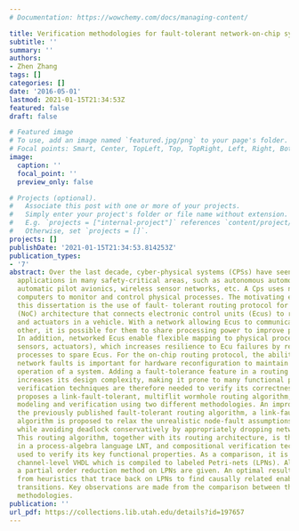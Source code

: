 ```yaml
---
# Documentation: https://wowchemy.com/docs/managing-content/

title: Verification methodologies for fault-tolerant network-on-chip systems
subtitle: ''
summary: ''
authors:
- Zhen Zhang
tags: []
categories: []
date: '2016-05-01'
lastmod: 2021-01-15T21:34:53Z
featured: false
draft: false

# Featured image
# To use, add an image named `featured.jpg/png` to your page's folder.
# Focal points: Smart, Center, TopLeft, Top, TopRight, Left, Right, BottomLeft, Bottom, BottomRight.
image:
  caption: ''
  focal_point: ''
  preview_only: false

# Projects (optional).
#   Associate this post with one or more of your projects.
#   Simply enter your project's folder or file name without extension.
#   E.g. `projects = ["internal-project"]` references `content/project/deep-learning/index.md`.
#   Otherwise, set `projects = []`.
projects: []
publishDate: '2021-01-15T21:34:53.814253Z'
publication_types:
- '7'
abstract: Over the last decade, cyber-physical systems (CPSs) have seen significant
  applications in many safety-critical areas, such as autonomous automotive systems,
  automatic pilot avionics, wireless sensor networks, etc. A Cps uses networked embedded
  computers to monitor and control physical processes. The motivating example for
  this dissertation is the use of fault- tolerant routing protocol for a Network-on-Chip
  (NoC) architecture that connects electronic control units (Ecus) to regulate sensors
  and actuators in a vehicle. With a network allowing Ecus to communicate with each
  other, it is possible for them to share processing power to improve performance.
  In addition, networked Ecus enable flexible mapping to physical processes (e.g.,
  sensors, actuators), which increases resilience to Ecu failures by reassigning physical
  processes to spare Ecus. For the on-chip routing protocol, the ability to tolerate
  network faults is important for hardware reconfiguration to maintain the normal
  operation of a system. Adding a fault-tolerance feature in a routing protocol, however,
  increases its design complexity, making it prone to many functional problems. Formal
  verification techniques are therefore needed to verify its correctness. This dissertation
  proposes a link-fault-tolerant, multiflit wormhole routing algorithm, and its formal
  modeling and verification using two different methodologies. An improvement upon
  the previously published fault-tolerant routing algorithm, a link-fault routing
  algorithm is proposed to relax the unrealistic node-fault assumptions of these algorithms,
  while avoiding deadlock conservatively by appropriately dropping network packets.
  This routing algorithm, together with its routing architecture, is then modeled
  in a process-algebra language LNT, and compositional verification techniques are
  used to verify its key functional properties. As a comparison, it is modeled using
  channel-level VHDL which is compiled to labeled Petri-nets (LPNs). Algorithms for
  a partial order reduction method on LPNs are given. An optimal result is obtained
  from heuristics that trace back on LPNs to find causally related enabled predecessor
  transitions. Key observations are made from the comparison between these two verification
  methodologies.
publication: ''
url_pdf: https://collections.lib.utah.edu/details?id=197657
---
```

